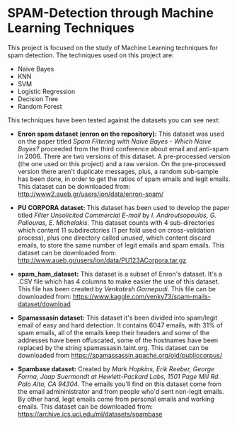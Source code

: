 # SPAM-Detection through Machine Learning Techniques

This project is focused on the study of Machine Learning techniques for spam detection. The techniques used on this project are:
- Naive Bayes
- KNN
- SVM 
- Logistic Regression 
- Decision Tree 
- Random Forest

This techniques have been tested against the datasets you can see next:
- **Enron spam dataset (enron on the repository):** This dataset was used on the paper titled *Spam Filtering with Naive Bayes - Which Naive Bayes?* proceeded from the third conference about email and anti-spam in 2006. There are two versions of this dataset. A pre-processed version (the one used on this project) and a raw version. On the pre-processed version there aren't duplicate messages, plus, a random sub-sample has been done, in order to get the ratios of spam emails and legit emails. This dataset can be downloaded from: http://www2.aueb.gr/users/ion/data/enron-spam/

- **PU CORPORA dataset:** This dataset has been used to develop the paper titled *Filter Unsolicited Commercial E-mail* by *I. Androutsopoulos, G. Paliouras, E. Michelakis.* This dataset counts with 4 sub-directories which content 11 subdirectories (1 per fold used on cross-validation process), plus one directory called *unused*, which content discard emails, to store the same number of legit emails and spam emails. This dataset can be downloaded from: http://www.aueb.gr/users/ion/data/PU123ACorpora.tar.gz

- **spam_ham_dataset:** This dataset is a subset of Enron's dataset. It's a .CSV file which has 4 columns to make easier the use of this dataset. This file has been created by *Venkatesh Garnepudi*. This file can be downloaded from: https://www.kaggle.com/venky73/spam-mails-dataset/download

- **Spamassasin dataset:** This dataset it's been divided into spam/legit email of easy and hard detection. It contains 6047 emails, with 31% of spam emails, all of the emails keep their headers and some of the addresses have been offuscated, some of the hostnames have been replaced by the string spamassasin.taint.org. This dataset can be downloaded from https://spamassassin.apache.org/old/publiccorpus/

- **Spambase dataset:** Created by *Mark Hopkins, Erik Reeber, George Forma, Jaap Suermondt at Hewlett-Packard Labs, 1501 Page Mill Rd. Palo Alto, CA 94304*. The emails you'll find on this dataset come from the email admininistrator and from people who'd sent non-legit emails. By other hand, legit emails come from personal emails and working emails. This dataset can be downloaded from: https://archive.ics.uci.edu/ml/datasets/spambase
